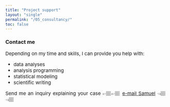 ```yaml
---
title: "Project support"
layout: "single"
permalink: "/05_consultancy/"
toc: false
---
```



### Contact me

<p style="font-size:15px" align="justify">
Depending on my time and skills, I can provide you help with:
<ul style="font-size:15px" align="justify">
  <li>data analyses</li>
  <li>analysis programming</li>
  <li>statistical modeling</li>
  <li>scientific writing</li>
</ul>
</p>

<p style="font-size:15px" align="justify">
Send me an inquiry explaining your case 👉🏽👉🏽 <a href= "mailto:samuel.carleial.fernandes@protonmail.com">e-mail Samuel</a> 👈🏽👈🏽
</p>
